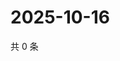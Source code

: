 # 2025-10-16

共 0 条

<!-- BEGIN ZHIHUVIDEO -->
<!-- 最后更新时间 Thu Oct 16 2025 22:11:50 GMT+0800 (China Standard Time) -->

<!-- END ZHIHUVIDEO -->
